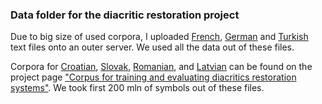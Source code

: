 ### Data folder for the diacritic restoration project

Due to big size of used corpora, I uploaded [French](http://cosyco.ru/AIST2020/figaro_economics[fr]-2018.zip), [German](http://cosyco.ru/AIST2020/bild[de]-2018.zip) and [Turkish](http://cosyco.ru/AIST2020/birgun[tr]-2019.zip) text files onto an outer server.
We used all the data out of these files.

Corpora for [Croatian](https://lindat.mff.cuni.cz/repository/xmlui/bitstream/handle/11234/1-2607/hr.zip?sequence=4&isAllowed=y), [Slovak](https://lindat.mff.cuni.cz/repository/xmlui/bitstream/handle/11234/1-2607/sk.zip?sequence=3&isAllowed=y), [Romanian](https://lindat.mff.cuni.cz/repository/xmlui/bitstream/handle/11234/1-2607/ro.zip?sequence=5&isAllowed=y), and [Latvian](https://lindat.mff.cuni.cz/repository/xmlui/bitstream/handle/11234/1-2607/lv.zip?sequence=2&isAllowed=y) can be found on the project page ["Corpus for training and evaluating diacritics restoration systems"](http://hdl.handle.net/11234/1-2607).
We took first 200 mln of symbols out of these files.

